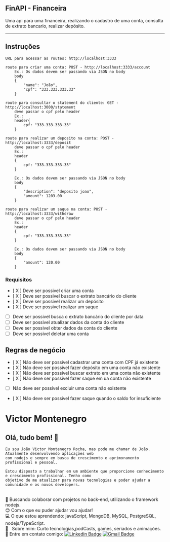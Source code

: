 
## FinAPI - Financeira 
 Uma api para uma financeira, realizando o cadastro de uma conta, consulta de extrato bancario, realizar depósito.

---

## Instruções 
    URL para acessar as routes: http://localhost:3333

    route para criar uma conta: POST - http://localhost:3333/account
        Ex.: Os dados devem ser passando via JSON no body
        body
        {
            "name": "João",
            "cpf": "333.333.333.33"
        }
    
    route para consultar o statement do cliente: GET - http://localhost:3000/statement
        deve passar o cpf pelo header
        Ex.:
        header{
            cpf: "333.333.333.33"
        }

    route para realizar um deposito na conta: POST - http://localhost:3333/deposit
        deve passar o cpf pelo header
        Ex.:
        header
        {
            cpf: "333.333.333.33"
        }
        
        Ex.: Os dados devem ser passando via JSON no body
        body
        {
            "description": "deposito joao",
            "amount": 1203.00
        }
    
    route para realizar um saque na conta: POST - http://localhost:3333/withdraw
        deve passar o cpf pelo header
        Ex.:
        header
        {
            cpf: "333.333.333.33"
        }
        
        Ex.: Os dados devem ser passando via JSON no body
        body
        {
            "amount": 120.00
        }
            

### Requisitos 

- [ X ] Deve ser possivel criar uma conta
- [ X ] Deve ser possivel buscar o extrato bancário do cliente
- [ X ] Deve ser possivel realizar um depósito
- [ X ] Deve ser possivel realizar um saque
- [ ] Deve ser possivel busca o extrato bancário do cliente por data
- [ ] Deve ser possivel atualizar dados da conta do cliente
- [ ] Deve ser possivel obter dados da conta do cliente
- [ ] Deve ser possivel deletar uma conta

## Regras de negócio

- [ X ] Não deve ser possivel cadastrar uma conta com CPF já existente
- [ X ] Não deve ser possivel fazer depósito em uma conta não existente
- [ X ] Não deve ser possivel buscar extrato em uma conta não existente
- [ X ] Não deve ser possivel fazer saque em ua conta não existente
- [ ] Não deve ser possivel excluir uma conta não existente
- [ X ] Não deve ser possivel fazer saque quando o saldo for insuficiente 


# Victor Montenegro 

## Olá, tudo bem! :wave:
    Eu sou João Victor Montenegro Rocha, mas pode me chamar de João. Atualmente desenvolvendo aplicações web
    com nodejs e sempre em busca de crescimento e aprimoramento profissional e pessoal. 

    Estou disposto a trabalhar em um ambiente que proporcione conhecimento e crescimento profissional. Tenho como 
    objetivo de me atualizar para novas tecnologias e poder ajudar a comunidade e os novos developers.

 <br/> :purple_heart: Buscando colaborar com projetos no back-end, utilizando o framework nodejs.
 <br/> :blush: Com o que eu puder ajudar vou ajudar!
 <br/> :computer: O que estou aprendendo: javaScript, MongoDB, MySQL, PostgreSQL, nodejs/TypeScript.
 <br/> 💬  &nbsp; Sobre mim: Curto tecnologias,podCasts, games, seriados e animações. 
 <br/> :email: Entre em contato comigo: [![Linkedin Badge](https://img.shields.io/badge/-VictorMontenegro-blue?style=flat-square&logo=Linkedin&logoColor=white&link=https://https://www.linkedin.com/in/joao-victor-montenegro-595791194/)](https://www.linkedin.com/in/joao-victor-montenegro-595791194/) 
 [![Gmail Badge](https://img.shields.io/badge/-jvcmontenegro67@gmail.com-c14438?style=flat-square&logo=Gmail&logoColor=white&link=victor:jvcmontenegro67@gmail.com)](victor:jvcmontenegro67@gmail.com)
